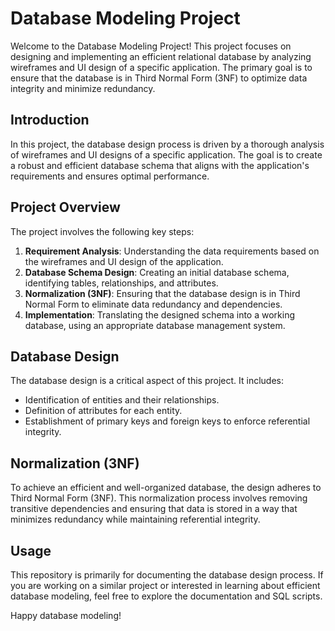 # Database Modeling Project

Welcome to the Database Modeling Project! This project focuses on designing and implementing an efficient relational database by analyzing wireframes and UI design of a specific application. The primary goal is to ensure that the database is in Third Normal Form (3NF) to optimize data integrity and minimize redundancy.

## Introduction
In this project, the database design process is driven by a thorough analysis of wireframes and UI designs of a specific application. The goal is to create a robust and efficient database schema that aligns with the application's requirements and ensures optimal performance.

## Project Overview
The project involves the following key steps:
1. **Requirement Analysis**: Understanding the data requirements based on the wireframes and UI design of the application.
2. **Database Schema Design**: Creating an initial database schema, identifying tables, relationships, and attributes.
3. **Normalization (3NF)**: Ensuring that the database design is in Third Normal Form to eliminate data redundancy and dependencies.
4. **Implementation**: Translating the designed schema into a working database, using an appropriate database management system.

## Database Design
The database design is a critical aspect of this project. It includes:
- Identification of entities and their relationships.
- Definition of attributes for each entity.
- Establishment of primary keys and foreign keys to enforce referential integrity.

## Normalization (3NF)
To achieve an efficient and well-organized database, the design adheres to Third Normal Form (3NF). This normalization process involves removing transitive dependencies and ensuring that data is stored in a way that minimizes redundancy while maintaining referential integrity.

## Usage
This repository is primarily for documenting the database design process. If you are working on a similar project or interested in learning about efficient database modeling, feel free to explore the documentation and SQL scripts.

Happy database modeling!
